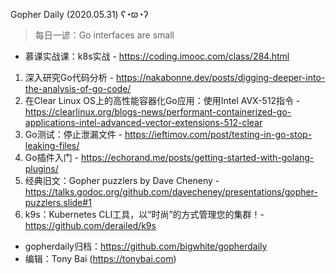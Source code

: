 Gopher Daily (2020.05.31) ʕ◔ϖ◔ʔ

>每日一谚：Go interfaces are small

* 慕课实战课：k8s实战 - https://coding.imooc.com/class/284.html

1. 深入研究Go代码分析 - https://nakabonne.dev/posts/digging-deeper-into-the-analysis-of-go-code/
2. 在Clear Linux OS上的高性能容器化Go应用：使用Intel AVX-512指令 - https://clearlinux.org/blogs-news/performant-containerized-go-applications-intel-advanced-vector-extensions-512-clear 
3. Go测试：停止泄漏文件 - https://ieftimov.com/post/testing-in-go-stop-leaking-files/
4. Go插件入门 - https://echorand.me/posts/getting-started-with-golang-plugins/
5. 经典旧文：Gopher puzzlers by Dave Cheneny - https://talks.godoc.org/github.com/davecheney/presentations/gopher-puzzlers.slide#1
6. k9s：Kubernetes CLI工具，以“时尚”的方式管理您的集群！- https://github.com/derailed/k9s

* gopherdaily归档：https://github.com/bigwhite/gopherdaily
* 编辑：Tony Bai (https://tonybai.com)
